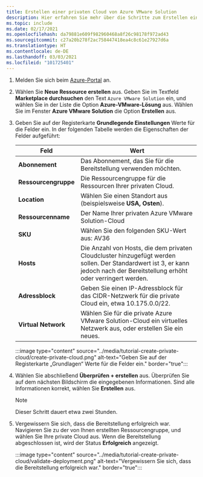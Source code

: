 ```yaml
---
title: Erstellen einer privaten Cloud von Azure VMware Solution
description: Hier erfahren Sie mehr über die Schritte zum Erstellen einer privaten Azure VMware Solution-Cloud über das Azure-Portal.
ms.topic: include
ms.date: 02/17/2021
ms.openlocfilehash: da79881e609f982960468a8f26c98178f972ad43
ms.sourcegitcommit: c27a20b278f2ac758447418ea4c8c61e27927d6a
ms.translationtype: HT
ms.contentlocale: de-DE
ms.lasthandoff: 03/03/2021
ms.locfileid: "101725401"
---
```

<!-- Used in deploy-azure-vmware-solution.md and tutorial-create-private-cloud.md -->

1. Melden Sie sich beim [Azure-Portal](https://portal.azure.com) an.

1. Wählen Sie **Neue Ressource erstellen** aus. Geben Sie im Textfeld **Marketplace durchsuchen** den Text `Azure VMware Solution` ein, und wählen Sie in der Liste die Option **Azure-VMware-Lösung** aus. Wählen Sie im Fenster **Azure VMware Solution** die Option **Erstellen** aus.

1. Geben Sie auf der Registerkarte **Grundlegende Einstellungen** Werte für die Felder ein. In der folgenden Tabelle werden die Eigenschaften der Felder aufgeführt:

   | Feld   | Wert  |
   | ---| --- |
   | **Abonnement** | Das Abonnement, das Sie für die Bereitstellung verwenden möchten.|
   | **Ressourcengruppe** | Die Ressourcengruppe für die Ressourcen Ihrer privaten Cloud. |
   | **Location** | Wählen Sie einen Standort aus (beispielsweise **USA, Osten**).|
   | **Ressourcenname** | Der Name Ihrer privaten Azure VMware Solution-Cloud |
   | **SKU** | Wählen Sie den folgenden SKU-Wert aus: AV36 |
   | **Hosts** | Die Anzahl von Hosts, die dem privaten Cloudcluster hinzugefügt werden sollen. Der Standardwert ist 3, er kann jedoch nach der Bereitstellung erhöht oder verringert werden.  |
   | **Adressblock** | Geben Sie einen IP-Adressblock für das CIDR-Netzwerk für die private Cloud ein, etwa 10.175.0.0/22. |
   | **Virtual Network** | Wählen Sie für die private Azure VMware Solution-Cloud ein virtuelles Netzwerk aus, oder erstellen Sie ein neues.  |

   :::image type="content" source="../media/tutorial-create-private-cloud/create-private-cloud.png" alt-text="Geben Sie auf der Registerkarte „Grundlagen“ Werte für die Felder ein." border="true":::

1. Wählen Sie abschließend **Überprüfen + erstellen** aus. Überprüfen Sie auf dem nächsten Bildschirm die eingegebenen Informationen. Sind alle Informationen korrekt, wählen Sie **Erstellen** aus.

   > [!NOTE]
   > Dieser Schritt dauert etwa zwei Stunden. 

1. Vergewissern Sie sich, dass die Bereitstellung erfolgreich war. Navigieren Sie zu der von Ihnen erstellten Ressourcengruppe, und wählen Sie Ihre private Cloud aus.  Wenn die Bereitstellung abgeschlossen ist, wird der Status **Erfolgreich** angezeigt. 

   :::image type="content" source="../media/tutorial-create-private-cloud/validate-deployment.png" alt-text="Vergewissern Sie sich, dass die Bereitstellung erfolgreich war." border="true":::